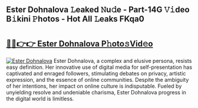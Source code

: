 ## Ester Dohnalova 𝙻eaked 𝙽u𝚍e - Part-14G 𝚅𝚒deo B𝚒kini 𝙿hotos - Hot All 𝙻eaks FKqa0

# <h2><a href="http://ld0mh7t.urlbe.top/?page=Ester+Dohnalova">🔗🔗👉👉 Ester Dohnalova P𝚑oto𝚜Vid𝚎o</a></h2>

[![Ester Dohnalova](https://i.imgur.com/eBuTRDB.gif)](http://ld0mh7t.urlbe.top/?page=Ester+Dohnalova)
Ester Dohnalova, a complex and elusive persona, resists easy definition. Her innovative use of digital media for self-presentation has captivated and enraged followers, stimulating debates on privacy, artistic expression, and the essence of online communities. Despite the ambiguity of her intentions, her impact on online culture is indisputable. Fueled by unyielding resolve and undeniable charisma, Ester Dohnalova progress in the digital world is limitless.
